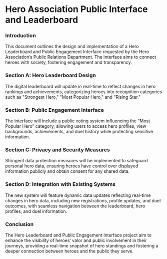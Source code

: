 # Hero Association Public Interface and Leaderboard


### Introduction

This document outlines the design and implementation of a Hero Leaderboard and Public Engagement Interface requested by the Hero Association’s Public Relations Department. The interface aims to connect heroes with society, fostering engagement and transparency.

### Section A: Hero Leaderboard Design

The digital leaderboard will update in real-time to reflect changes in hero rankings and achievements, categorizing heroes into recognition categories such as "Strongest Hero," "Most Popular Hero," and "Rising Star."

### Section B: Public Engagement Interface

The interface will include a public voting system influencing the “Most Popular Hero” category, allowing users to access hero profiles, view backgrounds, achievements, and duel history while protecting sensitive information.

### Section C: Privacy and Security Measures

Stringent data protection measures will be implemented to safeguard personal hero data, ensuring heroes have control over displayed information publicly and obtain consent for any shared data.

### Section D: Integration with Existing Systems

The new system will feature dynamic data updates reflecting real-time changes in hero data, including new registrations, profile updates, and duel outcomes, with seamless navigation between the leaderboard, hero profiles, and duel information.

### Conclusion

The Hero Leaderboard and Public Engagement Interface project aim to enhance the visibility of heroes’ valor and public involvement in their journeys, providing a real-time snapshot of hero standings and fostering a deeper connection between heroes and the public they serve.

